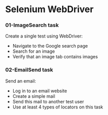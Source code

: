 # Selenium WebDriver

### 01-ImageSearch task
Create a single test using WebDriver: 
- Navigate to the Google search page 
- Search for an image  
- Verify that an image tab contains images

### 02-EmailSend task
Send an email:
- Log in to an email website
- Create a simple mail
- Send this mail to another test user
- Use at least 4 types of locators on this task
